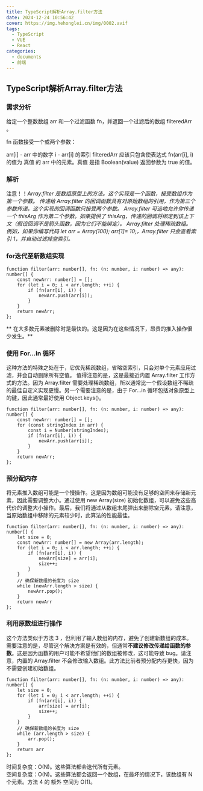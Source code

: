 ```yaml
---
title: TypeScript解析Array.filter方法
date: 2024-12-24 10:56:42
cover: https://img.hehonglei.cn/img/0002.avif
tags:
  - TypeScript
  - VUE
  - React
categories:
  - documents
  - 前端
---
```

## TypeScript解析Array.filter方法


### 需求分析
给定一个整数数组 arr 和一个过滤函数 fn，并返回一个过滤后的数组 filteredArr 。

fn 函数接受一个或两个参数：

arr[i] - arr 中的数字
i - arr[i] 的索引
filteredArr 应该只包含使表达式 fn(arr[i], i) 的值为 真值 的 arr 中的元素。真值 是指 Boolean(value) 返回参数为 true 的值。

### 解析
注意！！*Array.filter 是数组原型上的方法。这个实现是一个函数，接受数组作为第一个参数。
传递给 Array.filter 的回调函数具有对原始数组的引用，作为第三个参数传递。这个实现的回调函数只接受两个参数。
Array.filter 可选地允许你传递一个 thisArg 作为第二个参数。如果提供了 thisArg，传递的回调将绑定到该上下文（假设回调不是箭头函数，因为它们不能绑定）。
Array.filter 处理稀疏数组。例如，如果你编写代码 let arr = Array(100); arr[1]= 10;，Array.filter 只会查看索引 1，并自动过滤掉空索引。*

### for迭代至新数组实现

```
function filter(arr: number[], fn: (n: number, i: number) => any): number[] {
    const newArr: number[] = [];
    for (let i = 0; i < arr.length; ++i) {
        if (fn(arr[i], i)) {
            newArr.push(arr[i]);
        }
    }
    return newArr;
};

```

** 在大多数元素被删除时是最快的。这是因为在这些情况下，昂贵的推入操作很少发生。**
### 使用 For...in 循环
这种方法的特殊之处在于，它优先稀疏数组，省略空索引，只会对单个元素应用过滤，并会自动删除所有空值。
值得注意的是，这是最接近内置 Array.filter 工作方式的方法。因为 Array.filter 需要处理稀疏数组，所以通常比一个假设数组不稀疏的最佳自定义实现更慢。另一个需要注意的是，由于 For...in 循环包括对象原型上的键，因此通常最好使用 Object.keys()。
```
function filter(arr: number[], fn: (n: number, i: number) => any): number[] {
    const newArr: number[] = [];
    for (const stringIndex in arr) {
        const i = Number(stringIndex);
        if (fn(arr[i], i)) {
            newArr.push(arr[i]);
        }
    }
    return newArr;
};
```
### 预分配内存
将元素推入数组可能是一个慢操作。这是因为数组可能没有足够的空间来存储新元素，因此需要调整大小。通过使用 new Array(size) 初始化数组，可以避免这些高代价的调整大小操作。最后，我们将通过从数组末尾弹出来删除空元素。请注意，当原始数组中移除的元素较少时，此算法的性能最佳。

```
function filter(arr: number[], fn: (n: number, i: number) => any): number[] {
    let size = 0;
    const newArr: number[] = new Array(arr.length);
    for (let i = 0; i < arr.length; ++i) {
        if (fn(arr[i], i)) {
            newArr[size] = arr[i];
            size++;
        }
    }
    // 确保新数组的长度为 size
    while (newArr.length > size) {
        newArr.pop();
    }
    return newArr
};
```
### 利用原数组进行操作
这个方法类似于方法 3 ，但利用了输入数组的内存，避免了创建新数组的成本。需要注意的是，尽管这个解决方案是有效的，但通常**不建议修改传递给函数的参数**。这是因为函数的用户可能不希望他们的数组被修改，这可能导致 bug。请注意，内置的 Array.filter 不会修改输入数组。此方法比前者预分配内存更快，因为不需要创建初始数组。

```
function filter(arr: number[], fn: (n: number, i: number) => any): number[] {
    let size = 0;
    for (let i = 0; i < arr.length; ++i) {
        if (fn(arr[i], i)) {
            arr[size] = arr[i];
            size++;
        }
    }
    // 确保新数组的长度为 size
    while (arr.length > size) {
        arr.pop();
    }
    return arr
};
```
时间复杂度：O(N)。这些算法都会迭代所有元素。</br>
空间复杂度：O(N)。这些算法都会返回一个数组，在最坏的情况下，该数组有 N 个元素。方法 4 的 额外 空间为 O(1)。



